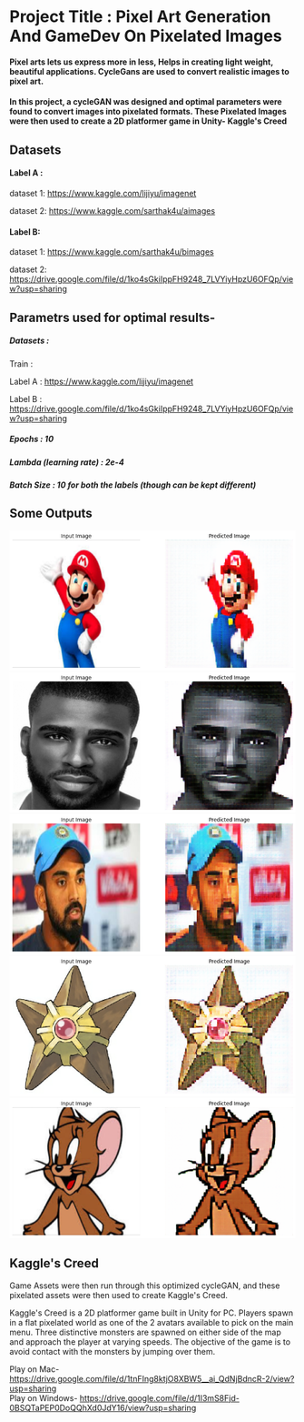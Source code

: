 # Project Title : Pixel Art Generation And GameDev On Pixelated Images
#### Pixel arts lets us express more in less, Helps in creating light weight, beautiful applications. CycleGans are used to convert realistic images to pixel art.
#### In this project, a cycleGAN was designed and optimal parameters were found to convert images into pixelated formats. These Pixelated Images were then used to create a 2D platformer game in Unity- Kaggle's Creed


## Datasets
#### Label A :

dataset 1: https://www.kaggle.com/lijiyu/imagenet

dataset 2: https://www.kaggle.com/sarthak4u/aimages

#### Label B:

dataset 1: https://www.kaggle.com/sarthak4u/bimages

dataset 2: https://drive.google.com/file/d/1ko4sGkiIppFH9248_7LVYiyHpzU6OFQp/view?usp=sharing



## Parametrs used for optimal results-  

##### Datasets :

Train :

Label A : https://www.kaggle.com/lijiyu/imagenet

Label B : https://drive.google.com/file/d/1ko4sGkiIppFH9248_7LVYiyHpzU6OFQp/view?usp=sharing

##### Epochs  : 10

##### Lambda (learning rate)  : 2e-4

##### Batch Size : 10 for both the labels (though can be kept different)

## Some Outputs
![Outputs](Outputs/1.png)
![Outputs](Outputs/8.png)
![Outputs](Outputs/10.png)
![Outputs](Outputs/18.png)
![Outputs](Outputs/32.png)


## Kaggle's Creed
Game Assets were then run through this optimized cycleGAN, and these pixelated assets were then used to create Kaggle's Creed. <br />

Kaggle's Creed is a 2D platformer game built in Unity for PC. Players spawn in a flat pixelated world as one of the 2 avatars available to pick on the main menu. Three distinctive monsters are spawned on either side of the map and approach the player at varying speeds. The objective of the game is to avoid contact with the monsters by jumping over them. <br />

Play on Mac- https://drive.google.com/file/d/1tnFIng8ktjO8XBW5__ai_QdNjBdncR-2/view?usp=sharing <br />
Play on Windows- https://drive.google.com/file/d/1I3mS8Fjd-0BSQTaPEP0DoQQhXd0JdY16/view?usp=sharing <br />
